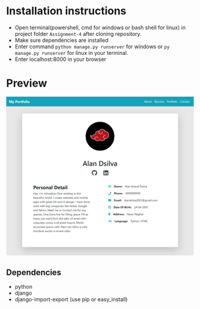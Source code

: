 # Installation instructions
* Open terminal(powershell, cmd for windows or bash shell for linux) in project folder `Assignment-4` after cloning repository.
* Make sure dependencies are installed
* Enter command `python manage.py runserver` for windows or `py manage.py runserver` for linux in your terminal.
* Enter localhost:8000 in your browser

# Preview
![](./media/screenshot.png)

## Dependencies
* python
* django
* django-import-export (use pip or easy_install)
